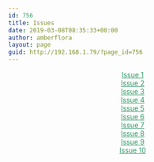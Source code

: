 ```yaml
---
id: 756
title: Issues
date: 2019-03-08T08:35:33+00:00
author: amberflora
layout: page
guid: http://192.168.1.79/?page_id=756
---
```

<p style="text-align: center;">
  <span style="color: #339966;"><a style="color: #339966;" href="/issue-1/">Issue 1</a></span><br /> <span style="color: #339966;"><a style="color: #339966;" href="/issue-2/">Issue 2</a></span><br /> <span style="color: #339966;"><a style="color: #339966;" href="/issue-3/">Issue 3</a></span><br /> <span style="color: #339966;"><a style="color: #339966;" href="/issue-4/">Issue 4</a></span><br /> <span style="color: #339966;"><a style="color: #339966;" href="/issue-5/">Issue 5</a></span><br /> <span style="color: #339966;"><a style="color: #339966;" href="/issue-6/">Issue 6</a></span><br /> <span style="color: #339966;"><a style="color: #339966;" href="/issue-7/">Issue 7</a></span><br /> <span style="color: #339966;"><a style="color: #339966;" href="/issue-8/">Issue 8</a></span><br /> <span style="color: #339966;"><a style="color: #339966;" href="/issue-9/">Issue 9</a></span><br /> <span style="color: #339966;"><a style="color: #339966;" href="/issue-10/">Issue 10</a></span>
</p>
